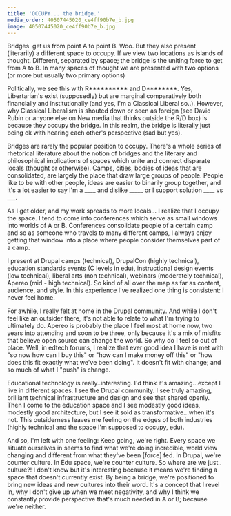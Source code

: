 ```yaml
---
title: 'OCCUPY... the bridge.'
media_order: 40507445020_ce4ff90b7e_b.jpg
image: 40507445020_ce4ff90b7e_b.jpg
---
```



<p style="width: 100%;">Bridges  get us from point A to point B. Woo. But they also present (literarily) a different space to occupy. If we view two locations as islands of thought. Different, separated by space; the bridge is the uniting force to get from A to B. In many spaces of thought we are presented with two options (or more but usually two primary options)</p>

<p>Politically, we see this with R********** and D********. Yes, Libertarian's exist (supposedly) but are marginal comparatively both financially and institutionally (and yes, I'm a Classical Liberal so..). However, why Classical Liberalism is shouted down or seen as foreign (see David Rubin or anyone else on New media that thinks outside the R/D box) is because they occupy the bridge. In this realm, the bridge is literally just being ok with hearing each other's perspective (sad but yes).</p>

<p>Bridges are rarely the popular position to occupy. There's a whole series of rhetorical literature about the notion of bridges and the literary and philosophical implications of spaces which unite and connect disparate locals (thought or otherwise). Camps, cities, bodies of ideas that are consolidated, are largely the place that draw large groups of people. People like to be with other people, ideas are easier to binarily group together, and it's a lot easier to say I'm a ____ and dislike _____ or I support solution ____ vs ___.</p>

<p>As I get older, and my work spreads to more locals... I realize that I occupy the space. I tend to come into conferences which serve as small windows into worlds of A or B. Conferences consolidate people of a certain camp and so as someone who travels to many different camps, I always enjoy getting that window into a place where people consider themselves part of a camp.</p>

<p>I present at Drupal camps (technical), DrupalCon (highly technical), education standards events (C levels in edu), instructional design events (low technical), liberal arts (non technical), webinars (moderately technical), Apereo (mid - high technical). So kind of all over the map as far as content, audience, and style. In this experience I've realized one thing is consistent: I never feel home.</p>

<p>For awhile, I really felt at home in the Drupal community. And while I don't feel like an outsider there, it's not able to relate to what I'm trying to ultimately do. Apereo is probably the place I feel most at home now, two years into attending and soon to be three, only because it's a mix of misfits that believe open source can change the world. So why do I feel so out of place. Well, in edtech forums, I realize that ever good idea I have is met with "so now how can I buy this" or "how can I make money off this" or "how does this fit exactly what we've been doing". It doesn't fit with change; and so much of what I "push" is change.</p>

<p>Educational technology is really..interesting. I'd think it's amazing...except I live in different spaces. I see the Drupal community. I see truly amazing, brilliant technical infrastructure and design and see that shared openly. Then I come to the education space and I see modestly good ideas, modestly good architecture, but I see it sold as transformative...when it's not. This outsiderness leaves me feeling on the edges of both industries (highly technical and the space I'm supposed to occupy, edu).</p>

<p>And so, I'm left with one feeling: Keep going, we're right. Every space we situate ourselves in seems to find what we're doing incredible, world view changing and different from what they've been [force] fed. In Drupal, we're counter culture. In Edu space, we're counter culture. So where are we just.. culture?! I don't know but it's interesting because it means we're finding a space that doesn't currently exist. By being a bridge, we're positioned to bring new ideas and new cultures into their word. It's a concept that I revel in, why I don't give up when we meet negativity, and why I think we constantly provide perspective that's much needed in A or B; because we're neither.</p>

